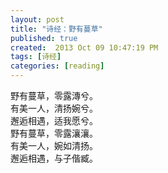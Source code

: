 ```yaml
---
layout: post
title: "诗经：野有蔓草"
published: true
created:  2013 Oct 09 10:47:19 PM
tags: [诗经]
categories: [reading]
---
```


野有蔓草，零露漙兮。  
有美一人，清扬婉兮。  
邂逅相遇，适我愿兮。  
野有蔓草，零露瀼瀼。  
有美一人，婉如清扬。  
邂逅相遇，与子偕臧。  
